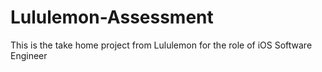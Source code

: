 # Lululemon-Assessment
This is the take home project from Lululemon for the role of iOS Software Engineer
